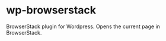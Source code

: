wp-browserstack
===============

BrowserStack plugin for Wordpress. Opens the current page in BrowserStack.
